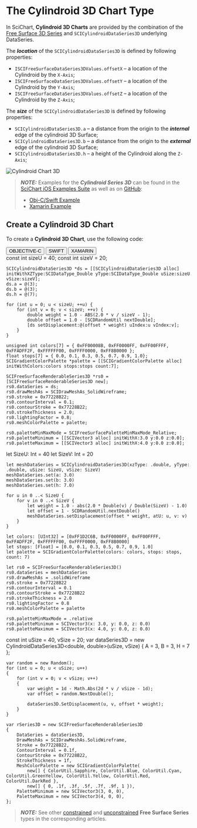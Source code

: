 # The Cylindroid 3D Chart Type
In SciChart, **Cylindroid 3D Charts** are provided by the combination of the [Free Surface 3D Series](free-surface-series-3d.html) and `SCICylindroidDataSeries3D` underlying DataSeries.

The ***location*** of the `SCICylindroidDataSeries3D` is defined by following properties:
- `ISCIFreeSurfaceDataSeries3DValues.offsetX` – a location of the Cylindroid by the `X-Axis`;
- `ISCIFreeSurfaceDataSeries3DValues.offsetY` – a location of the Cylindroid by the `Y-Axis`;
- `ISCIFreeSurfaceDataSeries3DValues.offsetZ` – a location of the Cylindroid by the `Z-Axis`;

The ***size*** of the `SCICylindroidDataSeries3D` is defined by following properties:
- `SCICylindroidDataSeries3D.a` – a distance from the origin to the ***internal*** edge of the cylindroid 3D Surface;
- `SCICylindroidDataSeries3D.b` – a distance from the origin to the ***external*** edge of the cylindroid 3D Surface;
- `SCICylindroidDataSeries3D.h` – a height of the Cylindroid along the `Z-Axis`;

![Cylindroid Chart 3D](img/chart-types-3d/free-surface-3d-cylindroid.png)

> **_NOTE:_** Examples for the ***Cylindroid Series 3D*** can be found in the [SciChart iOS Examples Suite](https://www.scichart.com/examples/ios-chart/) as well as on [GitHub](https://github.com/ABTSoftware/SciChart.iOS.Examples):
> 
> - [Obj-C/Swift Example](https://www.scichart.com/example/ios-3d-chart-example-simple-cylindroid/)
> - [Xamarin Example](https://www.scichart.com/example/xamarin-3d-chart-example-simple-cylindroid/)

## Create a Cylindroid 3D Chart
To create a **Cylindroid 3D Chart**, use the following code:

<div class="code-snippet-tabs">
  <button class="code-snippet-tab" onclick="showCodeFor(event, 'objectivec')">OBJECTIVE-C</button>
  <button class="code-snippet-tab" onclick="showCodeFor(event, 'swift')">SWIFT</button>
  <button class="code-snippet-tab" onclick="showCodeFor(event, 'cs')">XAMARIN</button>
</div>
<div class="code-snippet" id="objectivec">
    const int sizeU = 40;
    const int sizeV = 20;

    SCICylindroidDataSeries3D *ds = [[SCICylindroidDataSeries3D alloc] initWithXZType:SCIDataType_Double yType:SCIDataType_Double uSize:sizeU vSize:sizeV];
    ds.a = @(3);
    ds.b = @(3);
    ds.h = @(7);
    
    for (int u = 0; u < sizeU; ++u) {
        for (int v = 0; v < sizeV; ++v) {
            double weight = 1.0 - ABS(2.0 * v / sizeV - 1);
            double offset = 1.0 - [SCDRandomUtil nextDouble];
            [ds setDisplacement:@(offset * weight) uIndex:u vIndex:v];
        }
    }

    unsigned int colors[7] = { 0xFF00008B, 0xFF0000FF, 0xFF00FFFF, 0xFFADFF2F, 0xFFFFFF00, 0xFFFF0000, 0xFF8B0000 };
    float stops[7] = { 0.0, 0.1, 0.3, 0.5, 0.7, 0.9, 1.0};
    SCIGradientColorPalette *palette = [[SCIGradientColorPalette alloc] initWithColors:colors stops:stops count:7];
    
    SCIFreeSurfaceRenderableSeries3D *rs0 = [SCIFreeSurfaceRenderableSeries3D new];
    rs0.dataSeries = ds;
    rs0.drawMeshAs = SCIDrawMeshAs_SolidWireframe;
    rs0.stroke = 0x77228B22;
    rs0.contourInterval = 0.1;
    rs0.contourStroke = 0x77228B22;
    rs0.strokeThickness = 2.0;
    rs0.lightingFactor = 0.8;
    rs0.meshColorPalette = palette;
    
    rs0.paletteMinMaxMode = SCIFreeSurfacePaletteMinMaxMode_Relative;
    rs0.paletteMinimum = [[SCIVector3 alloc] initWithX:3.0 y:0.0 z:0.0];
    rs0.paletteMaximum = [[SCIVector3 alloc] initWithX:4.0 y:0.0 z:0.0];
</div>
<div class="code-snippet" id="swift">
    let SizeU: Int = 40
    let SizeV: Int = 20

    let meshDataSeries = SCICylindroidDataSeries3D(xzType: .double, yType: .double, uSize: SizeU, vSize: SizeV)
    meshDataSeries.set(a: 3.0)
    meshDataSeries.set(b: 3.0)
    meshDataSeries.set(h: 7.0)
    
    for u in 0 ..< SizeU {
        for v in 0 ..< SizeV {
            let weight = 1.0 - abs(2.0 * Double(v) / Double(SizeV) - 1.0)
            let offset = 1 - SCDRandomUtil.nextDouble()
            meshDataSeries.setDisplacement(offset * weight, atU: u, v: v)
        }
    }
    
    let colors: [UInt32] = [0xFF1D2C6B, 0xFF0000FF, 0xFF00FFFF, 0xFFADFF2F, 0xFFFFFF00, 0xFFFF0000, 0xFF8B0000]
    let stops: [Float] = [0.0, 0.1, 0.3, 0.5, 0.7, 0.9, 1.0]
    let palette = SCIGradientColorPalette(colors: colors, stops: stops, count: 7)
    
    let rs0 = SCIFreeSurfaceRenderableSeries3D()
    rs0.dataSeries = meshDataSeries
    rs0.drawMeshAs = .solidWireframe
    rs0.stroke = 0x77228B22
    rs0.contourInterval = 0.1
    rs0.contourStroke = 0x77228B22
    rs0.strokeThickness = 2.0
    rs0.lightingFactor = 0.8
    rs0.meshColorPalette = palette
    
    rs0.paletteMinMaxMode = .relative
    rs0.paletteMinimum = SCIVector3(x: 3.0, y: 0.0, z: 0.0)
    rs0.paletteMaximum = SCIVector3(x: 4.0, y: 0.0, z: 0.0)
</div>
<div class="code-snippet" id="cs">
    const int uSize = 40, vSize = 20;
    var dataSeries3D = new CylindroidDataSeries3D&lt;double, double&gt;(uSize, vSize) { A = 3, B = 3, H = 7 };

    var random = new Random();
    for (int u = 0; u < uSize; u++)
    {
        for (int v = 0; v < vSize; v++)
        {
            var weight = 1d - Math.Abs(2d * v / vSize - 1d);
            var offset = random.NextDouble();

            dataSeries3D.SetDisplacement(u, v, offset * weight);
        }
    }

    var rSeries3D = new SCIFreeSurfaceRenderableSeries3D
    {
        DataSeries = dataSeries3D,
        DrawMeshAs = SCIDrawMeshAs.SolidWireframe,
        Stroke = 0x77228B22,
        ContourInterval = 0.1f,
        ContourStroke = 0x77228B22,
        StrokeThickness = 1f,
        MeshColorPalette = new SCIGradientColorPalette(
            new[] { ColorUtil.Sapphire, ColorUtil.Blue, ColorUtil.Cyan, ColorUtil.GreenYellow, ColorUtil.Yellow, ColorUtil.Red, ColorUtil.DarkRed },
            new[] { 0, .1f, .3f, .5f, .7f, .9f, 1 }),
        PaletteMinimum = new SCIVector3(3, 0, 0),
        PaletteMaximum = new SCIVector3(4, 0, 0),
    };
</div>

> **_NOTE:_** See other [constrained](free-surface-series-3d.html#constrained-free-surface-3d-types) and [unconstrained](free-surface-series-3d.html#unconstrained-free-surface-3d-type) **Free Surface Series** types in the corresponding articles.